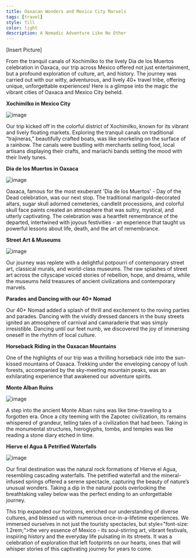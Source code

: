 ```yaml
---
title: Oaxacan Wonders and Mexico City Marvels
tags: [travel]
style: fill
color: light
description: A Nomadic Adventure Like No Other
---
```


[Insert Picture]

From the tranquil canals of Xochimilko to the lively Dia de los Muertos celebration in Oaxaca, our trip across Mexico offered not just entertainment, but a profound exploration of culture, art, and history. The journey was carried out with our witty, adventurous, and lively 40+ travel tribe, offering unique, unforgettable experiences! Here is a glimpse into the magic the vibrant cities of Oaxaca and Mexico City beheld.

**Xochimilko in Mexico City** 

![image](../assets/posts/mexico2023/xochi.jpeg)

Our trip kicked off in the colorful district of Xochimilko, known for its vibrant and lively floating markets. Exploring the tranquil canals on traditional “trajineras,” beautifully crafted boats, was like snorkeling on the surface of a rainbow. The canals were bustling with merchants selling food, local artisans displaying their crafts, and mariachi bands setting the mood with their lively tunes. 

**Dia de los Muertos in Oaxaca**

![image](../assets/posts/mexico2023/diadelosmuertos3.jpeg)

Oaxaca, famous for the most exuberant 'Dia de los Muertos' - Day of the Dead celebration, was our next stop. The traditional marigold-decorated altars, sugar skull adorned cemeteries, candlelit processions, and colorful skull face paints created an atmosphere that was sultry, mystical, and utterly captivating. The celebration was a heartfelt remembrance of the departed, intertwined with joyous festivities - an experience that taught us powerful lessons about life, death, and the art of remembrance.

**Street Art & Museums**

![image](../assets/posts/mexico2023/oaxaca.jpeg)

Our journey was replete with a delightful potpourri of contemporary street art, classical murals, and world-class museums. The raw splashes of street art across the cityscape voiced stories of rebellion, hope, and dreams, while the museums held treasures of ancient civilizations and contemporary marvels.

**Parades and Dancing with our 40+ Nomad**

Our 40+ Nomad added a splash of thrill and excitement to the roving parties and parades. Dancing with the vividly dressed dancers in the busy streets ignited an atmosphere of carnival and camaraderie that was simply irresistible. Dancing until our feet numb, we discovered the joy of immersing oneself in the rhythm of local culture.

**Horseback Riding in the Oaxacan Mountains**

One of the highlights of our trip was a thrilling horseback ride into the sun-kissed mountains of Oaxaca. Trekking under the enveloping canopy of lush forests, accompanied by the sky-meeting mountain peaks, was an exhilarating experience that awakened our adventure spirits.

**Monte Alban Ruins**

![image](../assets/posts/mexico2023/pyramid.jpeg)

A step into the ancient Monte Alban ruins was like time-traveling to a forgotten era. Once a city teeming with the Zapotec civilization, its remains whispered of grandeur, telling tales of a civilization that had been. Taking in the monumental structures, hieroglyphs, tombs, and temples was like reading a stone diary etched in time.

**Hierve el Agua & Petrified Waterfalls** 

![image](../assets/posts/mexico2023/aguanhiervo.jpeg)

Our final destination was the natural rock formations of Hierve el Agua, resembling cascading waterfalls. The petrified waterfall and the mineral-infused springs offered a serene spectacle, capturing the beauty of nature’s unusual wonders. Taking a dip in the natural pools overlooking the breathtaking valley below was the perfect ending to an unforgettable journey.

This trip expanded our horizons, enriched our understanding of diverse cultures, and blessed us with numerous once-in-a-lifetime experiences. We immersed ourselves in not just the touristy spectacles, but style="font-size: 1.2rem;">the very essence of Mexico - its soul-stirring art, vibrant festivals, inspiring history and the everyday life pulsating in its streets. It was a celebration of exploration that left footprints on our hearts, ones that will whisper stories of this captivating journey for years to come.
